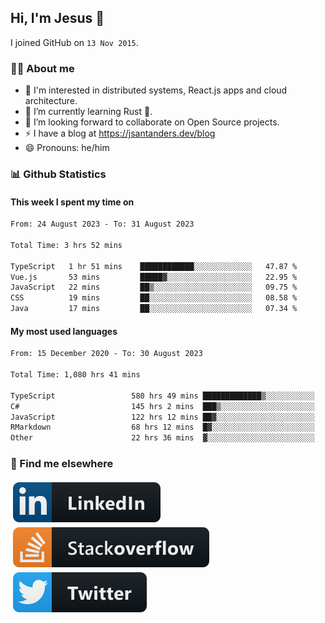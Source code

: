 ## Hi, I'm Jesus 👋

I joined GitHub on `13 Nov 2015`.

<!-- Talking about you -->

### 👨‍💻 About me

- 👦 I'm interested in distributed systems, React.js apps and cloud architecture.
- 🌱 I’m currently learning Rust 🦀.
- 👯 I’m looking forward to collaborate on Open Source projects.
- ⚡️ I have a blog at <https://jsantanders.dev/blog>
- 😄 Pronouns: he/him

### 📊 Github Statistics

#### This week I spent my time on

<!--START_SECTION:weekly-->

```txt
From: 24 August 2023 - To: 31 August 2023

Total Time: 3 hrs 52 mins

TypeScript   1 hr 51 mins    ████████████░░░░░░░░░░░░░   47.87 %
Vue.js       53 mins         █████▓░░░░░░░░░░░░░░░░░░░   22.95 %
JavaScript   22 mins         ██▒░░░░░░░░░░░░░░░░░░░░░░   09.75 %
CSS          19 mins         ██░░░░░░░░░░░░░░░░░░░░░░░   08.58 %
Java         17 mins         ██░░░░░░░░░░░░░░░░░░░░░░░   07.34 %
```

<!--END_SECTION:weekly-->

#### My most used languages

<!--START_SECTION:alltime-->

```txt
From: 15 December 2020 - To: 30 August 2023

Total Time: 1,080 hrs 41 mins

TypeScript                 580 hrs 49 mins █████████████▒░░░░░░░░░░░   53.75 %
C#                         145 hrs 2 mins  ███▒░░░░░░░░░░░░░░░░░░░░░   13.42 %
JavaScript                 122 hrs 12 mins ██▓░░░░░░░░░░░░░░░░░░░░░░   11.31 %
RMarkdown                  68 hrs 12 mins  █▓░░░░░░░░░░░░░░░░░░░░░░░   06.31 %
Other                      22 hrs 36 mins  ▓░░░░░░░░░░░░░░░░░░░░░░░░   02.09 %
```

<!--END_SECTION:alltime-->

### 📢 Find me elsewhere

<p>
  <a target="_blank" href="https://linkedin.com/in/jsantanders">
    <img src="https://github.com/jsantanders/jsantanders/blob/master/img/linkedin.svg" alt="LinkedIn" style="vertical-align:top; margin:4px">
  </a>
  
  <a target="_blank" href="https://stackoverflow.com/users/7318331/jesus-santander">
    <img src="https://github.com/jsantanders/jsantanders/blob/master/img/stackoverflow.svg" alt="StackOverflow" style="vertical-align:top; margin:4px">
  </a>
  
  <a target="_blank" href="http://twitter.com/jsantanders">
    <img src="https://github.com/jsantanders/jsantanders/blob/master/img/twitter.svg" alt="Twitter" style="vertical-align:top; margin:4px">
  </a>
</p>
